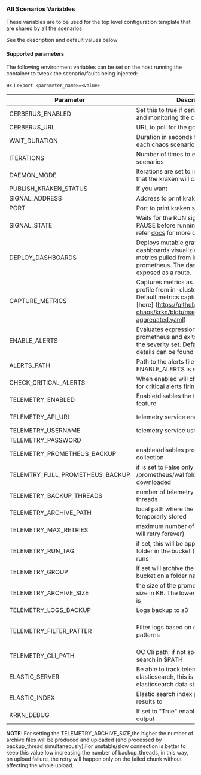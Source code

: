 ### All Scenarios Variables
These variables are to be used for the top level configuration template that are shared by all the scenarios 

See the description and default values below 

#### Supported parameters

The following environment variables can be set on the host running the container to tweak the scenario/faults being injected:

ex.) 
`export <parameter_name>=<value>`

Parameter               | Description                                                           | Default
----------------------- | -----------------------------------------------------------------     | ------------------------------------ |
CERBERUS_ENABLED        | Set this to true if cerberus is running and monitoring the cluster    | False                                |
CERBERUS_URL            | URL to poll for the go/no-go signal                                   | http://0.0.0.0:8080                  |
WAIT_DURATION           | Duration in seconds to wait between each chaos scenario               | 60                                   |
ITERATIONS              | Number of times to execute the scenarios                              | 1                                    |
DAEMON_MODE             | Iterations are set to infinity which means that the kraken will cause chaos forever | False                  |
PUBLISH_KRAKEN_STATUS              | If you want                         | True                                    |
SIGNAL_ADDRESS              | Address to print kraken status to                          | 0.0.0.0                                    |
PORT              | Port to print kraken status to                             | 8081                                    |         |
SIGNAL_STATE      | Waits for the RUN signal when set to PAUSE before running the scenarios, refer [docs](https://github.com/redhat-chaos/krkn/blob/master/docs/signal.md) for more details | RUN |
DEPLOY_DASHBOARDS | Deploys mutable grafana loaded with dashboards visualizing performance metrics pulled from in-cluster prometheus. The dashboard will be exposed as a route. | False |
CAPTURE_METRICS   | Captures metrics as specified in the profile from in-cluster prometheus. Default metrics captures are listed [here] (https://github.com/redhat-chaos/krkn/blob/master/config/metrics-aggregated.yaml) | False |
ENABLE_ALERTS     | Evaluates expressions from in-cluster prometheus and exits 0 or 1 based on the severity set. [Default profile](https://github.com/redhat-chaos/krkn/blob/master/config/alerts). More details can be found [here](https://github.com/redhat-chaos/krkn#alerts) | False |
ALERTS_PATH       | Path to the alerts file to use when ENABLE_ALERTS is set | config/alerts |
CHECK_CRITICAL_ALERTS | When enabled will check prometheus for critical alerts firing post chaos | False |
TELEMETRY_ENABLED | Enable/disables the telemetry collection feature | False |
TELEMETRY_API_URL | telemetry service endpoint | https://ulnmf9xv7j.execute-api.us-west-2.amazonaws.com/production |
TELEMETRY_USERNAME | telemetry service username | redhat-chaos |
TELEMETRY_PASSWORD | | No default |
TELEMETRY_PROMETHEUS_BACKUP | enables/disables prometheus data collection | True |
TELEMTRY_FULL_PROMETHEUS_BACKUP | if is set to False only the /prometheus/wal folder will be downloaded | False |
TELEMETRY_BACKUP_THREADS | number of telemetry download/upload threads | 5 |
TELEMETRY_ARCHIVE_PATH | local path where the archive files will be temporarly stored | /tmp |
TELEMETRY_MAX_RETRIES | maximum number of upload retries (if 0 will retry forever)  | 0 |
TELEMETRY_RUN_TAG | if set, this will be appended to the run folder in the bucket (useful to group the runs | chaos |
TELEMETRY_GROUP | if set will archive the telemetry in the S3 bucket on a folder named after the value | default |
TELEMETRY_ARCHIVE_SIZE | the size of the prometheus data archive size in KB. The lower the size of archive is | 1000 |
TELEMETRY_LOGS_BACKUP  | Logs backup to s3 | False |
TELEMETRY_FILTER_PATTER | Filter logs based on certain time stamp patterns |["(\\w{3}\\s\\d{1,2}\\s\\d{2}:\\d{2}:\\d{2}\\.\\d+).+","kinit (\\d+/\\d+/\\d+\\s\\d{2}:\\d{2}:\\d{2})\\s+","(\\d{4}-\\d{2}-\\d{2}T\\d{2}:\\d{2}:\\d{2}\\.\\d+Z).+"]  | 
TELEMETRY_CLI_PATH | OC Cli path, if not specified will be search in $PATH | _blank_ |
ELASTIC_SERVER | Be able to track telemtry data in elasticsearch, this is the url of the elasticsearch data storage | _blank_ |
ELASTIC_INDEX | Elastic search index pattern to post results to | _blank_ |
KRKN_DEBUG| If set to "True" enables krkn Verbose output | "False" |

**NOTE**: For setting the TELEMETRY_ARCHIVE_SIZE,the higher the number of archive files will be produced and uploaded (and processed by backup_thread simultaneously).For unstable/slow connection is better to keep this value low increasing the number of backup_threads, in this way, on upload failure, the retry will happen only on the failed chunk without affecting the whole upload.
